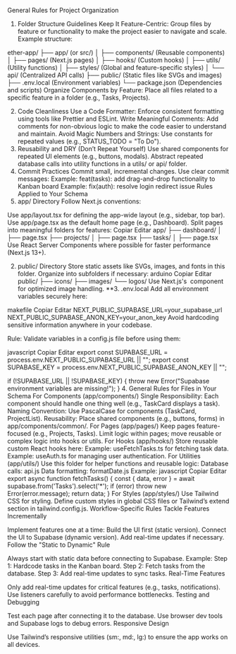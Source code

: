 General Rules for Project Organization
1. Folder Structure Guidelines
Keep It Feature-Centric: Group files by feature or functionality to make the project easier to navigate and scale.
Example structure:


ether-app/
├── app/ (or src/)
│   ├── components/ (Reusable components)
│   ├── pages/ (Next.js pages)
│   ├── hooks/ (Custom hooks)
│   ├── utils/ (Utility functions)
│   ├── styles/ (Global and feature-specific styles)
│   └── api/ (Centralized API calls)
├── public/ (Static files like SVGs and images)
├── .env.local (Environment variables)
└── package.json (Dependencies and scripts)
Organize Components by Feature: Place all files related to a specific feature in a folder (e.g., Tasks, Projects).

2. Code Cleanliness
Use a Code Formatter: Enforce consistent formatting using tools like Prettier and ESLint.
Write Meaningful Comments: Add comments for non-obvious logic to make the code easier to understand and maintain.
Avoid Magic Numbers and Strings: Use constants for repeated values (e.g., STATUS_TODO = "To Do").
3. Reusability and DRY (Don’t Repeat Yourself)
Use shared components for repeated UI elements (e.g., buttons, modals).
Abstract repeated database calls into utility functions in a utils/ or api/ folder.
4. Commit Practices
Commit small, incremental changes.
Use clear commit messages:
Example: feat(tasks): add drag-and-drop functionality to Kanban board
Example: fix(auth): resolve login redirect issue
Rules Applied to Your Schema
1. app/ Directory
Follow Next.js conventions:

Use app/layout.tsx for defining the app-wide layout (e.g., sidebar, top bar).
Use app/page.tsx as the default home page (e.g., Dashboard).
Split pages into meaningful folders for features:
Copiar
Editar
app/
├── dashboard/
│   ├── page.tsx
├── projects/
│   ├── page.tsx
├── tasks/
│   ├── page.tsx
Use React Server Components where possible for faster performance (Next.js 13+).

2. public/ Directory
Store static assets like SVGs, images, and fonts in this folder.
Organize into subfolders if necessary:
arduino
Copiar
Editar
public/
├── icons/
├── images/
└── logos/
Use Next.js's <Image> component for optimized image handling.
**3. .env.local
Add all environment variables securely here:

makefile
Copiar
Editar
NEXT_PUBLIC_SUPABASE_URL=your_supabase_url
NEXT_PUBLIC_SUPABASE_ANON_KEY=your_anon_key
Avoid hardcoding sensitive information anywhere in your codebase.

Rule: Validate variables in a config.js file before using them:

javascript
Copiar
Editar
export const SUPABASE_URL = process.env.NEXT_PUBLIC_SUPABASE_URL || "";
export const SUPABASE_KEY = process.env.NEXT_PUBLIC_SUPABASE_ANON_KEY || "";

if (!SUPABASE_URL || !SUPABASE_KEY) {
  throw new Error("Supabase environment variables are missing!");
}
4. General Rules for Files in Your Schema
For Components (app/components/)
Single Responsibility: Each component should handle one thing well (e.g., TaskCard displays a task).
Naming Convention: Use PascalCase for components (TaskCard, ProjectList).
Reusability: Place shared components (e.g., buttons, forms) in app/components/common/.
For Pages (app/pages/)
Keep pages feature-focused (e.g., Projects, Tasks).
Limit logic within pages; move reusable or complex logic into hooks or utils.
For Hooks (app/hooks/)
Store reusable custom React hooks here:
Example: useFetchTasks.ts for fetching task data.
Example: useAuth.ts for managing user authentication.
For Utilities (app/utils/)
Use this folder for helper functions and reusable logic:
Database calls: api.js
Data formatting: formatDate.js
Example:
javascript
Copiar
Editar
export async function fetchTasks() {
  const { data, error } = await supabase.from('Tasks').select('*');
  if (error) throw new Error(error.message);
  return data;
}
For Styles (app/styles/)
Use Tailwind CSS for styling.
Define custom styles in global CSS files or Tailwind’s extend section in tailwind.config.js.
Workflow-Specific Rules
Tackle Features Incrementally

Implement features one at a time:
Build the UI first (static version).
Connect the UI to Supabase (dynamic version).
Add real-time updates if necessary.
Follow the "Static to Dynamic" Rule

Always start with static data before connecting to Supabase.
Example:
Step 1: Hardcode tasks in the Kanban board.
Step 2: Fetch tasks from the database.
Step 3: Add real-time updates to sync tasks.
Real-Time Features

Only add real-time updates for critical features (e.g., tasks, notifications).
Use listeners carefully to avoid performance bottlenecks.
Testing and Debugging

Test each page after connecting it to the database.
Use browser dev tools and Supabase logs to debug errors.
Responsive Design

Use Tailwind’s responsive utilities (sm:, md:, lg:) to ensure the app works on all devices.
